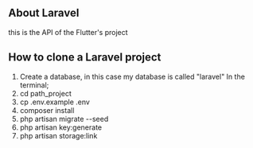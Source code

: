 

## About Laravel
this is the API of the Flutter's project

## How to clone a Laravel project
1. Create a database, in this case my database is called "laravel"
In the terminal; 
2. cd path_project
3. cp .env.example .env 
4. composer install
5. php artisan migrate --seed
6. php artisan key:generate
7. php artisan storage:link
